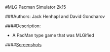 #MLG Pacman Simulator 2k15

###Authors: Jack Henhapl and David Goncharov

####Description:
  * A PacMan type game that was MLGified
  
####[Screenshots](http://imgur.com/a/IBt2m#0)
